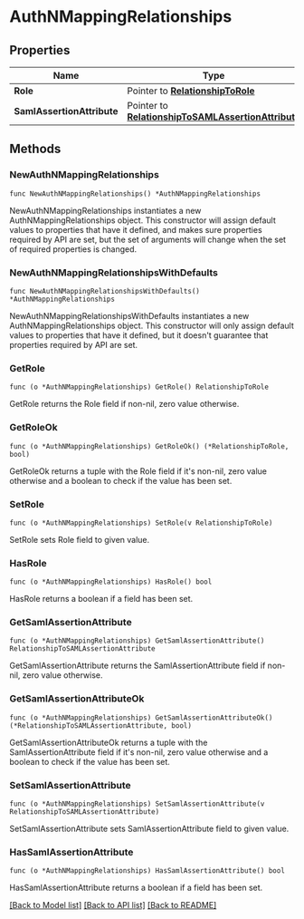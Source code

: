 # AuthNMappingRelationships

## Properties

| Name                       | Type                                                                                           | Description | Notes      |
| -------------------------- | ---------------------------------------------------------------------------------------------- | ----------- | ---------- |
| **Role**                   | Pointer to [**RelationshipToRole**](RelationshipToRole.md)                                     |             | [optional] |
| **SamlAssertionAttribute** | Pointer to [**RelationshipToSAMLAssertionAttribute**](RelationshipToSAMLAssertionAttribute.md) |             | [optional] |

## Methods

### NewAuthNMappingRelationships

`func NewAuthNMappingRelationships() *AuthNMappingRelationships`

NewAuthNMappingRelationships instantiates a new AuthNMappingRelationships object.
This constructor will assign default values to properties that have it defined,
and makes sure properties required by API are set, but the set of arguments
will change when the set of required properties is changed.

### NewAuthNMappingRelationshipsWithDefaults

`func NewAuthNMappingRelationshipsWithDefaults() *AuthNMappingRelationships`

NewAuthNMappingRelationshipsWithDefaults instantiates a new AuthNMappingRelationships object.
This constructor will only assign default values to properties that have it defined,
but it doesn't guarantee that properties required by API are set.

### GetRole

`func (o *AuthNMappingRelationships) GetRole() RelationshipToRole`

GetRole returns the Role field if non-nil, zero value otherwise.

### GetRoleOk

`func (o *AuthNMappingRelationships) GetRoleOk() (*RelationshipToRole, bool)`

GetRoleOk returns a tuple with the Role field if it's non-nil, zero value otherwise
and a boolean to check if the value has been set.

### SetRole

`func (o *AuthNMappingRelationships) SetRole(v RelationshipToRole)`

SetRole sets Role field to given value.

### HasRole

`func (o *AuthNMappingRelationships) HasRole() bool`

HasRole returns a boolean if a field has been set.

### GetSamlAssertionAttribute

`func (o *AuthNMappingRelationships) GetSamlAssertionAttribute() RelationshipToSAMLAssertionAttribute`

GetSamlAssertionAttribute returns the SamlAssertionAttribute field if non-nil, zero value otherwise.

### GetSamlAssertionAttributeOk

`func (o *AuthNMappingRelationships) GetSamlAssertionAttributeOk() (*RelationshipToSAMLAssertionAttribute, bool)`

GetSamlAssertionAttributeOk returns a tuple with the SamlAssertionAttribute field if it's non-nil, zero value otherwise
and a boolean to check if the value has been set.

### SetSamlAssertionAttribute

`func (o *AuthNMappingRelationships) SetSamlAssertionAttribute(v RelationshipToSAMLAssertionAttribute)`

SetSamlAssertionAttribute sets SamlAssertionAttribute field to given value.

### HasSamlAssertionAttribute

`func (o *AuthNMappingRelationships) HasSamlAssertionAttribute() bool`

HasSamlAssertionAttribute returns a boolean if a field has been set.

[[Back to Model list]](../README.md#documentation-for-models) [[Back to API list]](../README.md#documentation-for-api-endpoints) [[Back to README]](../README.md)
